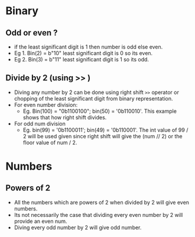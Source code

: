 # Binary

## Odd or even ?
- if the least significant digit is 1 then number is odd else even.
- Eg 1. Bin(2) = b"10" least significant digit is 0 so its even.
- Eg 2. Bin(3) = b"11" least significant digit is 1 so its odd.

## Divide by 2 (using >> )

-  Diving any number by 2 can be done using right shift `>>` operator or chopping of the least significant digit from binary representation.
- For even number division:
    - Eg. Bin(100) = "0b1100100"; bin(50) = '0b110010'. This example shows that how right shift divides.
- For odd num division
    - Eg.  bin(99) = '0b1100011'; bin(49) = '0b110001'. The int value of 99 / 2 will be used given since right shift will give the (num // 2) or the floor value of num / 2.


# Numbers

## Powers of 2
- All the numbers which are powers of 2 when divided by 2 will give even numbers.
- Its not necessarily the case that dividing every even number by 2 will provide an even num.
- Diving every odd number by 2 will give odd number.